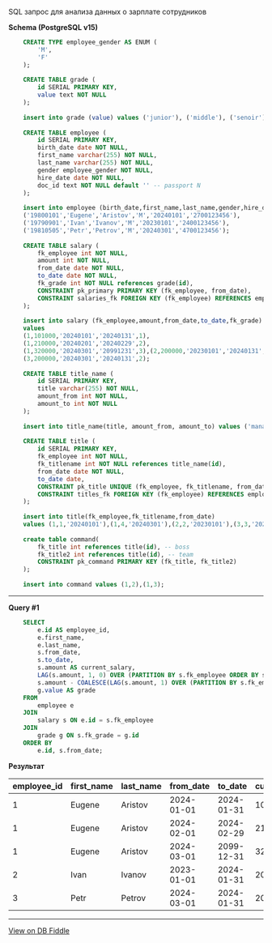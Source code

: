 SQL запрос для анализа данных о зарплате сотрудников

**Schema (PostgreSQL v15)**
```sql
    CREATE TYPE employee_gender AS ENUM (
        'M',
        'F'
    );
    
    CREATE TABLE grade (
        id SERIAL PRIMARY KEY,
        value text NOT NULL
    );
    
    insert into grade (value) values ('junior'), ('middle'), ('senoir'), ('lead');
    
    CREATE TABLE employee (
        id SERIAL PRIMARY KEY,
        birth_date date NOT NULL,
        first_name varchar(255) NOT NULL,
        last_name varchar(255) NOT NULL,
        gender employee_gender NOT NULL,
        hire_date date NOT NULL,
        doc_id text NOT NULL default '' -- passport N
    );
    
    insert into employee (birth_date,first_name,last_name,gender,hire_date, doc_id) values 
    ('19800101','Eugene','Aristov','M','20240101','2700123456'),
    ('19790901','Ivan','Ivanov','M','20230101','2400123456'),
    ('19810505','Petr','Petrov','M','20240301','4700123456');
    
    CREATE TABLE salary (
        fk_employee int NOT NULL,
        amount int NOT NULL,
        from_date date NOT NULL,
        to_date date NOT NULL,
        fk_grade int NOT NULL references grade(id),
        CONSTRAINT pk_primary PRIMARY KEY (fk_employee, from_date),
        CONSTRAINT salaries_fk FOREIGN KEY (fk_employee) REFERENCES employee(id) ON UPDATE RESTRICT ON DELETE RESTRICT
    );
    
    insert into salary (fk_employee,amount,from_date,to_date,fk_grade)
    values
    (1,101000,'20240101','20240131',1),
    (1,210000,'20240201','20240229',2),
    (1,320000,'20240301','20991231',3),(2,200000,'20230101','20240131',2),
    (3,200000,'20240301','20240131',2);
    
    CREATE TABLE title_name (
        id SERIAL PRIMARY KEY,
        title varchar(255) NOT NULL,
        amount_from int NOT NULL,
      	amount_to int NOT NULL
    );
    
    insert into title_name(title, amount_from, amount_to) values ('manager',300000,1000000),('teamlead',250000,800000),('python developer',100000,500000),('vice president',300000,5000000);
    
    CREATE TABLE title (
        id SERIAL PRIMARY KEY,
        fk_employee int NOT NULL,
        fk_titlename int NOT NULL references title_name(id),
        from_date date NOT NULL,
        to_date date,
        CONSTRAINT pk_title UNIQUE (fk_employee, fk_titlename, from_date),
        CONSTRAINT titles_fk FOREIGN KEY (fk_employee) REFERENCES employee(id) ON UPDATE RESTRICT ON DELETE CASCADE
    );
    
    insert into title(fk_employee,fk_titlename,from_date)
    values (1,1,'20240101'),(1,4,'20240301'),(2,2,'20230101'),(3,3,'20240301');
    
    create table command(
    	fk_title int references title(id), -- boss
      	fk_title2 int references title(id), -- team
     	CONSTRAINT pk_command PRIMARY KEY (fk_title, fk_title2)
    );
    
    insert into command values (1,2),(1,3);
```

---

**Query #1**
```sql
    SELECT 
        e.id AS employee_id,
        e.first_name,
        e.last_name,
        s.from_date,
        s.to_date,
        s.amount AS current_salary,
        LAG(s.amount, 1, 0) OVER (PARTITION BY s.fk_employee ORDER BY s.from_date) AS previous_salary,
        s.amount - COALESCE(LAG(s.amount, 1) OVER (PARTITION BY s.fk_employee ORDER BY s.from_date), 0) AS salary_increase,
        g.value AS grade
    FROM 
        employee e
    JOIN 
        salary s ON e.id = s.fk_employee
    JOIN 
        grade g ON s.fk_grade = g.id
    ORDER BY 
        e.id, s.from_date;
```
**Результат**

| employee_id | first_name | last_name | from_date  | to_date    | current_salary | previous_salary | salary_increase | grade  |
| ----------- | ---------- | --------- | ---------- | ---------- | -------------- | --------------- | --------------- | ------ |
| 1           | Eugene     | Aristov   | 2024-01-01 | 2024-01-31 | 101000         | 0               | 101000          | junior |
| 1           | Eugene     | Aristov   | 2024-02-01 | 2024-02-29 | 210000         | 101000          | 109000          | middle |
| 1           | Eugene     | Aristov   | 2024-03-01 | 2099-12-31 | 320000         | 210000          | 110000          | senoir |
| 2           | Ivan       | Ivanov    | 2023-01-01 | 2024-01-31 | 200000         | 0               | 200000          | middle |
| 3           | Petr       | Petrov    | 2024-03-01 | 2024-01-31 | 200000         | 0               | 200000          | middle |

---

[View on DB Fiddle](https://www.db-fiddle.com/f/eQ8zNtAFY88i8nB4GRB65V/0)